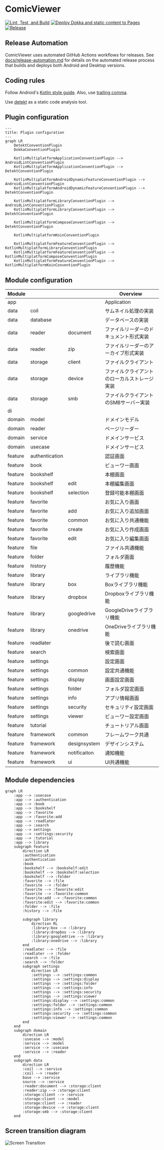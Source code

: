 # ComicViewer

[![Lint, Test, and Build](https://github.com/SorrowBlue/ComicViewer/actions/workflows/lint-test-build.yml/badge.svg?event=push)](https://github.com/SorrowBlue/ComicViewer/actions/workflows/lint-test-build.yml)
[![Deploy Dokka and static content to Pages](https://github.com/SorrowBlue/ComicViewer/actions/workflows/gh-pages.yml/badge.svg)](https://github.com/SorrowBlue/ComicViewer/actions/workflows/gh-pages.yml)
[![Release](https://github.com/SorrowBlue/ComicViewer/actions/workflows/release.yml/badge.svg)](https://github.com/SorrowBlue/ComicViewer/actions/workflows/release.yml)

## Release Automation

ComicViewer uses automated GitHub Actions workflows for releases. See [docs/release-automation.md](docs/release-automation.md) for details on the automated release process that builds and deploys both Android and Desktop versions.

## Coding rules

Follow Android's [Kotlin style guide](https://developer.android.com/kotlin/style-guide).
Also, use [trailing comma](https://kotlinlang.org/docs/coding-conventions.html#trailing-commas).

Use [detekt](https://github.com/detekt/detekt) as a static code analysis tool.

## Plugin configuration

<link
  href="https://cdnjs.cloudflare.com/ajax/libs/font-awesome/6.5.1/css/all.min.css"
  rel="stylesheet"
/>

```mermaid
---
title: Plugin configuration
---
graph LR
    DetektConventionPlugin
    DokkaConventionPlugin

    KotlinMultiplatformApplicationConventionPlugin --> AndroidLintConventionPlugin
    KotlinMultiplatformApplicationConventionPlugin --> DetektConventionPlugin

    KotlinMultiplatformAndroidDynamicFeatureConventionPlugin --> AndroidLintConventionPlugin
    KotlinMultiplatformAndroidDynamicFeatureConventionPlugin --> DetektConventionPlugin

    KotlinMultiplatformLibraryConventionPlugin --> AndroidLintConventionPlugin
    KotlinMultiplatformLibraryConventionPlugin --> DetektConventionPlugin

    KotlinMultiplatformComposeConventionPlugin --> DetektConventionPlugin

    KotlinMultiplatformKoinConventionPlugin

    KotlinMultiplatformFeatureConventionPlugin --> KotlinMultiplatformLibraryConventionPlugin
    KotlinMultiplatformFeatureConventionPlugin --> KotlinMultiplatformComposeConventionPlugin
    KotlinMultiplatformFeatureConventionPlugin --> KotlinMultiplatformKoinConventionPlugin
```

## Module configuration

| Module  |                |              | Overview               |
|---------|----------------|--------------|------------------------|
| app     |                |              | Application            |
| data    | coil           |              | サムネイル処理の実装             |
| data    | database       |              | データベースの実装              |
| data    | reader         | document     | ファイルリーダーのドキュメント形式実装    |
| data    | reader         | zip          | ファイルリーダーのアーカイブ形式実装     |
| data    | storage        | client       | ファイルクライアント             |
| data    | storage        | device       | ファイルクライアントのローカルストレージ実装 |
| data    | storage        | smb          | ファイルクライアントのSMBサーバー実装   |
| di      |                |              |                        |
| domain  | model          |              | ドメインモデル                |
| domain  | reader         |              | ページリーダー                |
| domain  | service        |              | ドメインサービス               |
| domain  | usecase        |              | ドメインサービス               |
| feature | authentication |              | 認証画面                   |
| feature | book           |              | ビューワー画面                |
| feature | bookshelf      |              | 本棚画面                   |
| feature | bookshelf      | edit         | 本棚編集画面                 |
| feature | bookshelf      | selection    | 登録可能本棚画面               |
| feature | favorite       |              | お気に入り画面                |
| feature | favorite       | add          | お気に入り追加画面              |
| feature | favorite       | common       | お気に入り共通機能              |
| feature | favorite       | create       | お気に入り作成画面              |
| feature | favorite       | edit         | お気に入り編集画面              |
| feature | file           |              | ファイル共通機能               |
| feature | folder         |              | フォルダ画面                 |
| feature | history        |              | 履歴機能                   |
| feature | library        |              | ライブラリ機能                |
| feature | library        | box          | Boxライブラリ機能             |
| feature | library        | dropbox      | Dropboxライブラリ機能         |
| feature | library        | googledrive  | GoogleDriveライブラリ機能     |
| feature | library        | onedrive     | OneDriveライブラリ機能        |
| feature | readlater      |              | 後で読む画面                 |
| feature | search         |              | 検索画面                   |
| feature | settings       |              | 設定画面                   |
| feature | settings       | common       | 設定共通機能                 |
| feature | settings       | display      | 画面設定画面                 |
| feature | settings       | folder       | フォルダ設定画面               |
| feature | settings       | info         | アプリ情報画面                |
| feature | settings       | security     | セキュリティ設定画面             |
| feature | settings       | viewer       | ビューワー設定画面              |
| feature | tutorial       |              | チュートリアル画面              |
| feature | framework      | common       | フレームワーク共通              |
| feature | framework      | designsystem | デザインシステム               |
| feature | framework      | notificaiton | 通知機能                   |
| feature | framework      | ui           | UI共通機能                 |

## Module dependencies

```mermaid
graph LR
    :app --> :usecase
    :app --> :authentication
    :app --> :book
    :app --> :bookshelf
    :app --> :favorite
    :app --> :favorite:add
    :app --> :readlater
    :app --> :search
    :app --> settings
    :app --> :settings:security
    :app --> :tutorial
    :app --> library
    subgraph feature
        direction LR
        :authentication
        :authentication
        :book
        :bookshelf --> :bookshelf:edit
        :bookshelf --> :bookshelf:selection
        :bookshelf --> :folder
        :favorite --> :file
        :favorite --> :folder
        :favorite --> :favorite:edit
        :favorite --> :favorite:common
        :favorite:add --> :favorite:common
        :favorite:edit --> :favorite:common
        :folder --> :file
        :history --> :file

        subgraph library
            direction RL
            :library:box --> :library
            :library:dropbox --> :library
            :library:googledrive --> :library
            :library:onedrive --> :library
        end
        :readlater --> :file
        :readlater --> :folder
        :search --> :file
        :search --> :folder
        subgraph settings
            direction LR
            :settings --> :settings:common
            :settings --> :settings:display
            :settings --> :settings:folder
            :settings --> :settings:info
            :settings --> :settings:security
            :settings --> :settings:viewer
            :settings:display --> :settings:common
            :settings:folder --> :settings:common
            :settings:info --> :settings:common
            :settings:security --> :settings:common
            :settings:viewer --> :settings:common
        end
    end
    subgraph domain
        direction LR
        :usecase --> :model
        :service --> :model
        :service --> :usecase
        :service --> :reader
    end
    subgraph data
        direction LR
        :coil --> :service
        :coil --> :reader
        base --> :service
        source --> :service
        :reader:document --> :storage:client
        :reader:zip --> :storage:client
        :storage:client --> :service
        :storage:client --> :model
        :storage:client --> :reader
        :storage:device --> :storage:client
        :storage:smb --> :storage:client
    end
```

## Screen transition diagram

![Screen Transition](./docs/screen_transition.svg)
